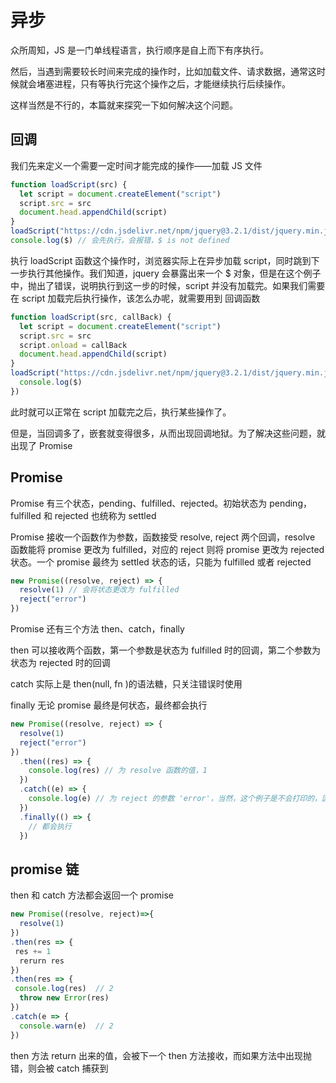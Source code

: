# 异步

众所周知，JS 是一门单线程语言，执行顺序是自上而下有序执行。

然后，当遇到需要较长时间来完成的操作时，比如加载文件、请求数据，通常这时候就会堵塞进程，只有等执行完这个操作之后，才能继续执行后续操作。

这样当然是不行的，本篇就来探究一下如何解决这个问题。

## 回调

我们先来定义一个需要一定时间才能完成的操作——加载 JS 文件

```js
function loadScript(src) {
  let script = document.createElement("script")
  script.src = src
  document.head.appendChild(script)
}
loadScript("https://cdn.jsdelivr.net/npm/jquery@3.2.1/dist/jquery.min.js") // 这是异步加载 jquery
console.log($) // 会先执行，会报错，$ is not defined
```

执行 loadScript 函数这个操作时，浏览器实际上在异步加载 script，同时跳到下一步执行其他操作。我们知道，jquery 会暴露出来一个 \$ 对象，但是在这个例子中，抛出了错误，说明执行到这一步的时候，script 并没有加载完。如果我们需要在 script 加载完后执行操作，该怎么办呢，就需要用到 回调函数

```js
function loadScript(src, callBack) {
  let script = document.createElement("script")
  script.src = src
  script.onload = callBack
  document.head.appendChild(script)
}
loadScript("https://cdn.jsdelivr.net/npm/jquery@3.2.1/dist/jquery.min.js", function() {
  console.log($)
})
```

此时就可以正常在 script 加载完之后，执行某些操作了。

但是，当回调多了，嵌套就变得很多，从而出现回调地狱。为了解决这些问题，就出现了 Promise

## Promise

Promise 有三个状态，pending、fulfilled、rejected。初始状态为 pending，fulfilled 和 rejected 也统称为 settled

Promise 接收一个函数作为参数，函数接受 resolve, reject 两个回调，resolve 函数能将 promise 更改为 fulfilled，对应的 reject 则将 promise 更改为 rejected 状态。一个 promise 最终为 settled 状态的话，只能为 fulfilled 或者 rejected

```js
new Promise((resolve, reject) => {
  resolve(1) // 会将状态更改为 fulfilled
  reject("error")
})
```

Promise 还有三个方法 then、catch，finally

then 可以接收两个函数，第一个参数是状态为 fulfilled 时的回调，第二个参数为状态为 rejected 时的回调

catch 实际上是 then(null, fn )的语法糖，只关注错误时使用

finally 无论 promise 最终是何状态，最终都会执行

```js
new Promise((resolve, reject) => {
  resolve(1)
  reject("error")
})
  .then((res) => {
    console.log(res) // 为 resolve 函数的值，1
  })
  .catch((e) => {
    console.log(e) // 为 reject 的参数 'error'，当然，这个例子是不会打印的，因为 promise 的状态已经是 fulfilled 了
  })
  .finally(() => {
    // 都会执行
  })
```

## promise 链

then 和 catch 方法都会返回一个 promise

```js
new Promise((resolve, reject)=>{
  resolve(1)
})
.then(res => {
 res += 1
  rerurn res
})
.then(res => {
 console.log(res)  // 2
  throw new Error(res)
})
.catch(e => {
  console.warn(e)  // 2
})
```

then 方法 return 出来的值，会被下一个 then 方法接收，而如果方法中出现抛错，则会被 catch 捕获到
